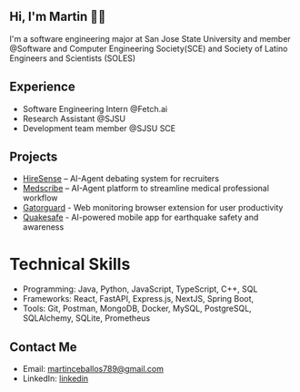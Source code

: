 ## Hi, I'm Martin 🤺👾


I'm a software engineering major at San Jose State University and member @Software and Computer Engineering Society(SCE) and Society of Latino Engineers and Scientists (SOLES)


## Experience
- Software Engineering Intern @Fetch.ai
- Research Assistant @SJSU
- Development team member @SJSU SCE


## Projects
- [HireSense](https://github.com/mceballos123/HireSense) – AI-Agent debating system for recruiters
- [Medscribe](https://github.com/mceballos123/MedScribe) – AI-Agent platform to streamline medical professional workflow
- [Gatorguard](https://github.com/mceballos123/GatorGuard) - Web monitoring browser extension for user productivity
- [Quakesafe](https://github.com/mceballos123/QuakeSafe) - AI-powered mobile app for earthquake safety and awareness
#
# Technical Skills
- Programming: Java, Python, JavaScript, TypeScript, C++, SQL
- Frameworks: React, FastAPI, Express.js, NextJS, Spring Boot, 
- Tools: Git, Postman, MongoDB, Docker, MySQL, PostgreSQL, SQLAlchemy, SQLite, Prometheus


## Contact Me
- Email: martinceballos789@gmail.com
- LinkedIn: [linkedin](https://www.linkedin.com/in/martin-angel-ceballos/)
